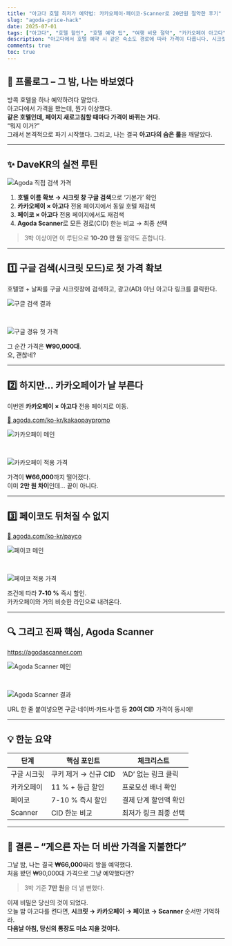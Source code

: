```yaml
---
title: "아고다 호텔 최저가 예약법: 카카오페이·페이코·Scanner로 20만원 절약한 후기"
slug: "agoda-price-hack"
date: 2025-07-01
tags: ["아고다", "호텔 할인", "호텔 예약 팁", "여행 비용 절약", "카카오페이 아고다", "페이코 아고다", "Agoda 최저가"]
description: "아고다에서 호텔 예약 시 같은 숙소도 경로에 따라 가격이 다릅니다. 시크릿 모드, 카카오페이·페이코 경유, Agoda Scanner까지 실제 비교하며 3박 기준 7만 원 이상 절약한 루틴을 소개합니다."
comments: true
toc: true
---
```


## 🛫 프롤로그 – 그 밤, 나는 바보였다

방콕 호텔을 하나 예약하려다 말았다.  
아고다에서 가격을 봤는데, 뭔가 이상했다.  
**같은 호텔인데, 페이지 새로고침할 때마다 가격이 바뀌는 거다.**  
“뭐지 이거?”  
그래서 본격적으로 파기 시작했다. 그리고, 나는 결국 **아고다의 숨은 룰**을 깨달았다.

---

## ✨ DaveKR의 실전 루틴

![Agoda 직접 검색 가격](/images/agoda/00_agoda_direct_price.png)

1. **호텔 이름 확보 → 시크릿 창 구글 검색**으로 ‘기본가’ 확인  
2. **카카오페이 × 아고다** 전용 페이지에서 동일 호텔 재검색  
3. **페이코 × 아고다** 전용 페이지에서도 재검색  
4. **Agoda Scanner**로 모든 경로(CID) 한눈 비교 → 최종 선택  

> 3박 이상이면 이 루틴으로 **10-20 만 원** 절약도 흔합니다.

---

## 1️⃣ 구글 검색(시크릿 모드)로 첫 가격 확보

호텔명 + 날짜를 구글 시크릿창에 검색하고, 광고(AD) 아닌 아고다 링크를 클릭한다.

![구글 검색 결과](/images/agoda/01_google_search_agoda.png)

<br>

![구글 경유 첫 가격](/images/agoda/02_agoda_google_price.png)

그 순간 가격은 **₩90,000대**.  
오, 괜찮네?

---

## 2️⃣ 하지만… 카카오페이가 날 부른다

이번엔 **카카오페이 × 아고다** 전용 페이지로 이동.

[🔗 agoda.com/ko-kr/kakaopaypromo](https://www.agoda.com/ko-kr/kakaopaypromo)

![카카오페이 메인](/images/agoda/03_agoda_kakaopay_main.png)

<br>

![카카오페이 적용 가격](/images/agoda/04_agoda_kakaopay_price.png)

가격이 **₩66,000**까지 떨어졌다.  
이미 **2만 원 차이**인데… 끝이 아니다.

---

## 3️⃣ 페이코도 뒤처질 수 없지

[🔗 agoda.com/ko-kr/payco](https://www.agoda.com/ko-kr/payco)

![페이코 메인](/images/agoda/05_agoda_payco_price.png)

<br>

![페이코 적용 가격](/images/agoda/06_agoda_payco_price.png)

조건에 따라 **7-10 %** 즉시 할인.  
카카오페이와 거의 비슷한 라인으로 내려온다.

---

## 🔍 그리고 진짜 핵심, Agoda Scanner

<https://agodascanner.com>

![Agoda Scanner 메인](/images/agoda/07_agoda_scanner_main.png)

<br>

![Agoda Scanner 결과](/images/agoda/08_agoda_scanner_result.png)

URL 한 줄 붙여넣으면 구글·네이버·카드사·앱 등 **20여 CID** 가격이 동시에!

---

## 💡 한눈 요약

| 단계 | 핵심 포인트 | 체크리스트 |
|------|-------------|-----------|
| 구글 시크릿 | 쿠키 제거 → 신규 CID | ‘AD’ 없는 링크 클릭 |
| 카카오페이 | 11 % + 등급 할인 | 프로모션 배너 확인 |
| 페이코 | 7-10 % 즉시 할인 | 결제 단계 할인액 확인 |
| Scanner | CID 한눈 비교 | 최저가 링크 최종 선택 |

---

## 🧾 결론 – “게으른 자는 더 비싼 가격을 지불한다”

그날 밤, 나는 결국 **₩66,000**짜리 방을 예약했다.  
처음 봤던 ₩90,000대 가격으로 그냥 예약했다면?

> 3박 기준 **7만 원**을 더 낼 뻔했다.

이제 비밀은 당신의 것이 되었다.  
오늘 밤 아고다를 켠다면, **시크릿 → 카카오페이 → 페이코 → Scanner** 순서만 기억하라.  
**다음날 아침, 당신의 통장도 미소 지을 것이다.**

---
